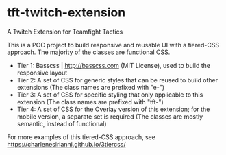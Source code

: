 # tft-twitch-extension
A Twitch Extension for Teamfight Tactics

This is a POC project to build responsive and reusable UI with a tiered-CSS approach. The majority of the classes are functional CSS.

- Tier 1: Basscss | http://basscss.com (MIT License), used to build the responsive layout
- Tier 2: A set of CSS for generic styles that can be reused to build other extensions (The class names are prefixed with "e-")
- Tier 3: A set of CSS for specific styling that only applicable to this extension (The class names are prefixed with "tft-")
- Tier 4: A set of CSS for the Overlay version of this extension; for the mobile version, a separate set is required (The classes are mostly semantic, instead of functional)

For more examples of this tiered-CSS approach, see https://charlenesirianni.github.io/3tiercss/
